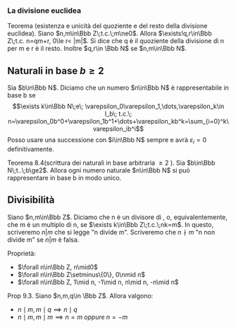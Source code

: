 ### La divisione euclidea
Teorema (esistenza e unicità del quoziente e del resto della divisione euclidea).
Siano $n,m\in\Bbb Z\;t.c.\;m\ne0$. Allora $\exists!q,r\in\Bbb Z\;t.c. n=qm+r, 0\le r< |m|$. Si dice che q è il quoziente della divisione di n per m e r è il resto. Inoltre $q,r\in \Bbb N$ se $n,m\in\Bbb N$.

## Naturali in base $b\ge2$
Sia $b\in\Bbb N$. Diciamo che un numero $n\in\Bbb N$ è rappresentabile in base b se
$$\exists k\in\Bbb N\;e\; \varepsilon_0\varepsilon_1,\dots,\varepsilon_k\in I_b\; t.c.\; n=\varepsilon_0b^0+\varepsilon_1b^1+\dots+\varepsilon_kb^k=\sum_{i=0}^k\varepsilon_ib^i$$
Posso usare una successione con $i\in\Bbb N$ sempre e avrà $\varepsilon_i=0$ definitivamente.

Teorema 8.4(scrittura dei naturali in base arbitraria $\ge2$ ).
Sia $b\in\Bbb N\;t..\;b\ge2$. Allora ogni numero naturale $n\in\Bbb N$ si può rappresentare in base b in modo unico.

## Divisibilità
Siano $n,m\in\Bbb Z$. Diciamo che n è un divisore di , o, equivalentemente, che m è un multiplo di n, se $\exists k\in\Bbb Z\;t.c.\;nk=m$. In questo, scriveremo $n|m$ che si legge "n divide m". Scriveremo che $n\nmid m$ "n non divide m" se $n|m$ è falsa.

Proprietà:
- $\forall n\in\Bbb Z, n\mid0$
- $\forall n\in\Bbb Z\setminus\{0\}, 0\nmid n$
- $\forall n\in\Bbb Z, 1\mid n, -1\mid n, n\mid n, -n\mid n$ 

Prop 9.3. Siano $n,m,q\in \Bbb Z$. Allora valgono:
- $n\mid m,m\mid q\implies n\mid q$
- $n\mid m,m\mid m\implies n=m\;oppure\;n=-m$
